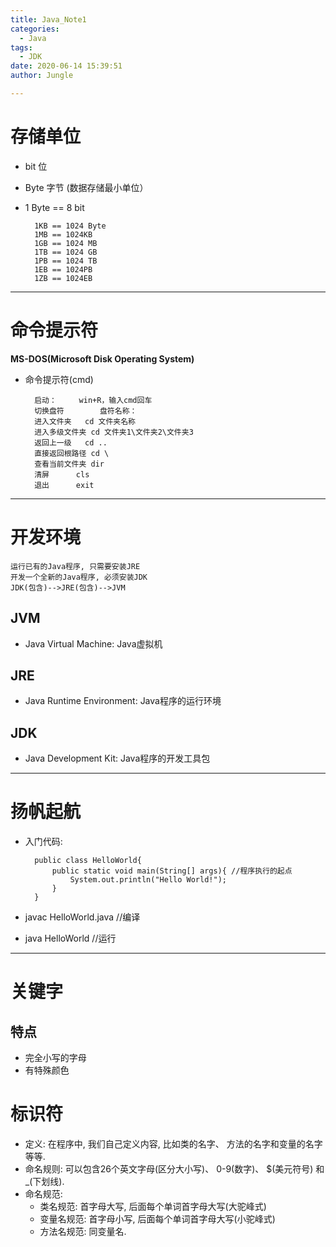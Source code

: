 ```yaml
---
title: Java_Note1
categories:
  - Java
tags:
  - JDK
date: 2020-06-14 15:39:51
author: Jungle

---
```

# 存储单位 #

- bit 位
- Byte 字节 (数据存储最小单位）
- 1 Byte == 8 bit

		1KB == 1024 Byte
		1MB == 1024KB
		1GB == 1024 MB
		1TB == 1024 GB
		1PB == 1024 TB
		1EB == 1024PB
		1ZB == 1024EB


----------
# 命令提示符 # 
**MS-DOS(Microsoft Disk Operating System)**

- 命令提示符(cmd) 

		启动：		win+R，输入cmd回车
		切换盘符		盘符名称：
		进入文件夹 	cd 文件夹名称
		进入多级文件夹	cd 文件夹1\文件夹2\文件夹3
		返回上一级	cd ..
		直接返回根路径	cd \
		查看当前文件夹	dir
		清屏		cls
		退出		exit


----------
# 开发环境 #
	运行已有的Java程序, 只需要安装JRE
	开发一个全新的Java程序, 必须安装JDK
	JDK(包含)-->JRE(包含)-->JVM
## JVM ##
- Java Virtual Machine: Java虚拟机
## JRE ##
- Java Runtime Environment: Java程序的运行环境
## JDK ##
- Java Development Kit: Java程序的开发工具包

----------
# 扬帆起航 #
- 入门代码:

		public class HelloWorld{
			public static void main(String[] args){ //程序执行的起点
				System.out.println("Hello World!"); 
			}	
		}

- javac HelloWorld.java //编译
- java HelloWorld //运行


----------
# 关键字 #

## 特点 ##
- 完全小写的字母
- 有特殊颜色

# 标识符 #
- 定义: 在程序中, 我们自己定义内容, 比如类的名字、 方法的名字和变量的名字等等.
- 命名规则: 可以包含26个英文字母(区分大小写)、 0-9(数字)、 $(美元符号) 和 _(下划线).
- 命名规范:
	- 类名规范: 首字母大写, 后面每个单词首字母大写(大驼峰式)
	- 变量名规范: 首字母小写, 后面每个单词首字母大写(小驼峰式)
	- 方法名规范: 同变量名.
	



